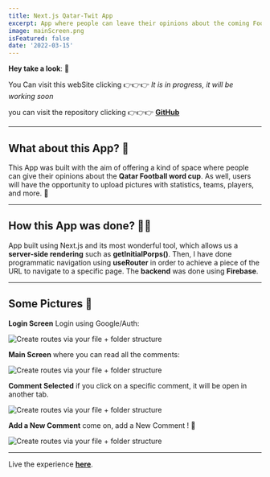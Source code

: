 ```yaml
---
title: Next.js Qatar-Twit App
excerpt: App where people can leave their opinions about the coming Football word cup, a kind of Twitter but all about Football, APP in progress. ⚽
image: mainScreen.png
isFeatured: false
date: '2022-03-15'
---
```


**Hey take a look**: 👀

You Can visit this webSite clicking 👉👉👉 _It is in progress, it will be working soon_

you can visit the repository clicking 👉👉👉 [**GitHub**](https://github.com/lolo-vignolo/Qatar-app.git)

---

## What about this App? 🥇

This App was built with the aim of offering a kind of space where people can give their opinions about the **Qatar Football word cup**. As well, users will have the opportunity to upload pictures with statistics, teams, players, and more. 🙌

---

## How this App was done? 👨‍💻

App built using Next.js and its most wonderful tool, which allows us a **server-side rendering** such as **getInitialPorps()**. Then, I have done programmatic navigation using **useRouter** in order to achieve a piece of the URL to navigate to a specific page. The **backend** was done using **Firebase**.

---

## Some Pictures 🎨

**Login Screen** Login using Google/Auth:

![Create routes via your file + folder structure](Login.png)

**Main Screen** where you can read all the comments:

![Create routes via your file + folder structure](mainScreen.png)

**Comment Selected** if you click on a specific comment, it will be open in another tab.

![Create routes via your file + folder structure](pageScreen.png)

**Add a New Comment** come on, add a New Comment ! 📝

![Create routes via your file + folder structure](newPage.png)

---

Live the experience [**here**](https://user-calendar-2021.herokuapp.com/).

